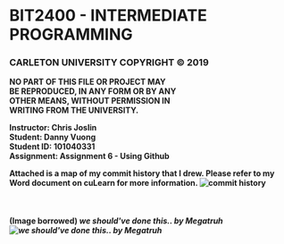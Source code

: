 # BIT2400 - INTERMEDIATE PROGRAMMING  
### CARLETON UNIVERSITY COPYRIGHT © 2019  
<b>NO PART OF THIS FILE OR PROJECT MAY  
BE REPRODUCED, IN ANY FORM OR BY ANY  
OTHER MEANS, WITHOUT PERMISSION IN  
WRITING FROM THE UNIVERSITY.  

<b>Instructor:</b> Chris Joslin  
<b>Student:</b> Danny Vuong  
<b>Student ID:</b> 101040331  
<b>Assignment:</b> Assignment 6 - Using Github  

Attached is a map of my commit history that I drew. Please refer to my Word document on cuLearn for more information.
![commit history](https://cdn.discordapp.com/attachments/575508550265077761/586824961860173844/20190608_033541.jpg)  
\
\
\
(Image borrowed) <i>we should've done this.. by Megatruh
![we should've done this.. by Megatruh](https://i.imgur.com/6KWmiS7.jpg)
